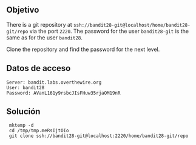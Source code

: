 ## Objetivo
There is a git repository at `ssh://bandit28-git@localhost/home/bandit28-git/repo` via the port `2220`. The password for the user `bandit28-git` is the same as for the user `bandit28`.

Clone the repository and find the password for the next level.
## Datos de acceso
	Server: bandit.labs.overthewire.org
	User: bandit28
	Password: AVanL161y9rsbcJIsFHuw35rjaOM19nR

## Solución
	 mktemp -d
	 cd /tmp/tmp.meRsIjtOIo
	 git clone ssh://bandit28-git@localhost:2220/home/bandit28-git/repo